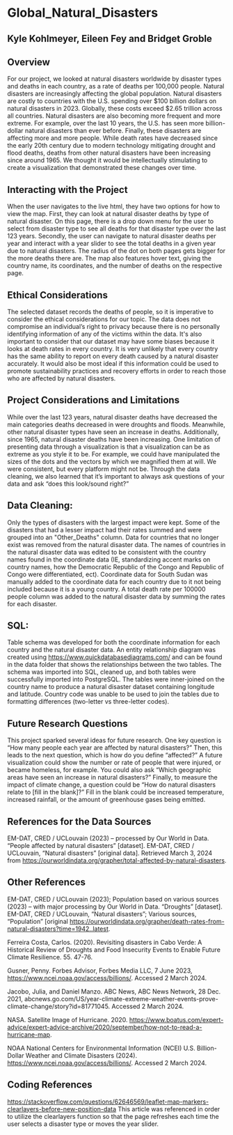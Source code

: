 # Global_Natural_Disasters
## Kyle Kohlmeyer, Eileen Fey and Bridget Groble
## Overview
For our project, we looked at natural disasters worldwide by disaster types and deaths in each country, as a rate of deaths per 100,000 people. Natural disasters are increasingly affecting the global population. Natural disasters are costly to countries with the U.S. spending over $100 billion dollars on natural disasters in 2023. Globally, these costs exceed $2.65 trillion across all countries. Natural disasters are also becoming more frequent and more extreme. For example, over the last 10 years, the U.S. has seen more billion-dollar natural disasters than ever before.
Finally, these disasters are affecting more and more people. While death rates have decreased since the early 20th century due to modern technology mitigating drought and flood deaths, deaths from other natural disasters have been increasing since around 1965. We thought it would be intellectually stimulating to create a visualization that demonstrated these changes over time.
## Interacting with the Project
When the user navigates to the live html, they have two options for how to view the map. First, they can look at natural disaster deaths by type of natural disaster. On this page, there is a drop down menu for the user to select from disaster type to see all deaths for that disaster type over the last 123 years. Secondly, the user can navigate to natural disaster deaths per year and interact with a year slider to see the total deaths in a given year due to natural disasters. The radius of the dot on both pages gets bigger for the more deaths there are. The map also features hover text, giving the country name, its coordinates, and the number of deaths on the respective page.

## Ethical Considerations
The selected dataset records the deaths of people, so it is imperative to consider the ethical considerations for our topic. The data does not compromise an individual’s right to privacy because there is no personally identifying information of any of the victims within the data. It's also important to consider that our dataset may have some biases because it looks at death rates in every country. It is very unlikely that every country has the same ability to report on every death caused by a natural disaster accurately. It would also be most ideal if this information could be used to promote sustainability practices and recovery efforts in order to reach those who are affected by natural disasters. 

## Project Considerations and Limitations
While over the last 123 years, natural disaster deaths have decreased the main categories deaths decreased in were droughts and floods. Meanwhile, other natural disaster types have seen an increase in deaths. Additionally, since 1965, natural disaster deaths have been increasing. One limitation of presenting data through a visualization is that a visualization can be  as extreme as you style it to be. For example, we could have manipulated the sizes of the dots and the vectors by which we magnified them at will. We were consistent, but every platform might not be. Through the data cleaning, we also learned that it’s important to always ask questions of your data and ask “does this look/sound right?”

## Data Cleaning: 
Only the types of disasters with the largest impact were kept. Some of the disasters that had a lesser impact had their rates summed and were grouped into an "Other_Deaths" column. Data for countries that no longer exist was removed from the natural disaster data. The names of countries in the natural disaster data was edited to be consistent with the country names found in the coordinate data (IE, standardizing accent marks on country names, how the Democratic Republic of the Congo and Republic of Congo were differentiated, ect). Coordinate data for South Sudan was manually added to the coordinate data for each country due to it not being included because it is a young country. A total death rate per 100000 people column was added to the natural disaster data by summing the rates for each disaster. 

## SQL: 
Table schema was developed for both the coordinate information for each country and the natural disaster data. An entity relationship diagram was created using https://www.quickdatabasediagrams.com/  and can be found in the data folder that shows the relationships between the two tables. The schema was imported into SQL, cleaned up, and both tables were successfully imported into PostgreSQL. The tables were inner-joined on the country name to produce a natural disaster dataset containing longitude and latitude. Country code was unable to be used to join the tables due to formatting differences (two-letter vs three-letter codes). 

## Future Research Questions
This project sparked several ideas for future research. One key question is “How many people each year are affected by natural disasters?” Then, this leads to the next question, which is how do you define “affected?” A future visualization could show the number or rate of people that were injured, or became homeless, for example. You could also ask “Which geographic areas have seen an increase in natural disasters?” Finally, to measure the impact of climate change, a question could be “How do natural disasters relate to [fill in the blank]?” Fill in the blank could be increased temperature, increased rainfall, or the amount of greenhouse gases being emitted.

## References for the Data Sources
EM-DAT, CRED / UCLouvain (2023) – processed by Our World in Data. “People affected by natural disasters” [dataset]. EM-DAT, CRED / 
UCLouvain, “Natural disasters” [original data]. Retrieved March 3, 2024 from https://ourworldindata.org/grapher/total-affected-by-natural-disasters.

## Other References

EM-DAT, CRED / UCLouvain (2023); Population based on various sources (2023) – with major processing by Our World in Data. 
“Droughts” [dataset]. EM-DAT, CRED / UCLouvain, “Natural disasters”; Various sources, “Population” [original https://ourworldindata.org/grapher/death-rates-from-natural-disasters?time=1942..latest.

Ferreira Costa, Carlos. (2020). Revisiting disasters in Cabo Verde: A Historical Review of Droughts and Food Insecurity Events to Enable 
Future Climate Resilience. 55. 47-76. 

Gusner, Penny. Forbes Advisor, Forbes Media LLC, 7 June 2023, https://www.ncei.noaa.gov/access/billions/. Accessed 2 March 2024.

Jacobo, Julia, and Daniel Manzo. ABC News, ABC News Network, 28 Dec. 2021,
abcnews.go.com/US/year-climate-extreme-weather-events-prove-climate-change/story?id=81771045. Accessed 2 March 2024.

NASA. Satellite Image of Hurricane. 2020. 
https://www.boatus.com/expert-advice/expert-advice-archive/2020/september/how-not-to-read-a-hurricane-map. 

NOAA National Centers for Environmental Information (NCEI) U.S. Billion-Dollar Weather and Climate Disasters (2024). 
https://www.ncei.noaa.gov/access/billions/. Accessed 2 March 2024.

## Coding References

https://stackoverflow.com/questions/62646569/leaflet-map-markers-clearlayers-before-new-position-data
This article was referenced in order to utilize the clearlayers function so that the page refreshes each time the user selects a disaster type or moves the year slider.  
